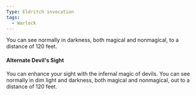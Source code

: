 ```yaml
---
Type: Eldritch invocation
tags:
  - Warlock
---
```

You can see normally in darkness, both magical and nonmagical, to a distance of 120 feet.

#### Alternate Devil's Sight

You can enhance your sight with the infernal magic of devils. You can see normally in dim light and darkness, both magical and nonmagical, out to a distance of 120 feet.